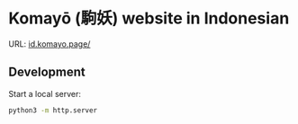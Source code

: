 # Komayō (駒妖) website in Indonesian

URL: [id.komayo.page/](https://id.komayo.page/)

## Development

Start a local server:

```sh
python3 -m http.server
```
